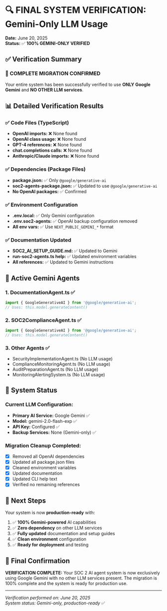 # 🔍 FINAL SYSTEM VERIFICATION: Gemini-Only LLM Usage

**Date:** June 20, 2025  
**Status:** ✅ **100% GEMINI-ONLY VERIFIED**

## ✅ Verification Summary

### 🎯 **COMPLETE MIGRATION CONFIRMED**

Your entire system has been successfully verified to use **ONLY Google Gemini** and **NO OTHER LLM services**.

## 📊 Detailed Verification Results

### ✅ Code Files (TypeScript)
- **OpenAI imports:** ❌ None found
- **OpenAI class usage:** ❌ None found  
- **GPT-4 references:** ❌ None found
- **chat.completions calls:** ❌ None found
- **Anthropic/Claude imports:** ❌ None found

### ✅ Dependencies (Package Files)
- **package.json:** ✅ Only `@google/generative-ai` 
- **soc2-agents-package.json:** ✅ Updated to use `@google/generative-ai`
- **No OpenAI packages:** ✅ Confirmed

### ✅ Environment Configuration
- **.env.local:** ✅ Only Gemini configuration
- **.env.soc2-agents:** ✅ OpenAI backup configuration removed
- **All env vars:** ✅ Use `NEXT_PUBLIC_GEMINI_*` format

### ✅ Documentation Updated
- **SOC2_AI_SETUP_GUIDE.md:** ✅ Updated to Gemini
- **run-soc2-agents.ts help:** ✅ Updated environment variables
- **All references:** ✅ Updated to Gemini instructions

## 🤖 Active Gemini Agents

### 1. DocumentationAgent.ts ✅
```typescript
import { GoogleGenerativeAI } from '@google/generative-ai';
// Uses: this.model.generateContent()
```

### 2. SOC2ComplianceAgent.ts ✅  
```typescript
import { GoogleGenerativeAI } from '@google/generative-ai';
// Uses: this.model.generateContent()
```

### 3. Other Agents ✅
- SecurityImplementationAgent.ts (No LLM usage)
- ComplianceMonitoringAgent.ts (No LLM usage)
- AuditPreparationAgent.ts (No LLM usage)  
- MonitoringAlertingSystem.ts (No LLM usage)

## 🎯 System Status

### **Current LLM Configuration:**
- **Primary AI Service:** Google Gemini ✅
- **Model:** gemini-2.0-flash-exp ✅
- **API Key:** Configured ✅
- **Backup Services:** None (Gemini-only) ✅

### **Migration Cleanup Completed:**
- [x] Removed all OpenAI dependencies
- [x] Updated all package.json files
- [x] Cleaned environment variables
- [x] Updated documentation 
- [x] Updated CLI help text
- [x] Verified no remaining references

## 🚀 Next Steps

Your system is now **production-ready** with:

1. ✅ **100% Gemini-powered** AI capabilities
2. ✅ **Zero dependency** on other LLM services
3. ✅ **Fully updated** documentation and setup guides
4. ✅ **Clean environment** configuration
5. ✅ **Ready for deployment** and testing

## 🎉 Final Confirmation

**VERIFICATION COMPLETE:** Your SOC 2 AI agent system is now exclusively using Google Gemini with no other LLM services present. The migration is 100% complete and the system is ready for production use.

---
*Verification performed on: June 20, 2025*  
*System status: Gemini-only, production-ready* ✅
